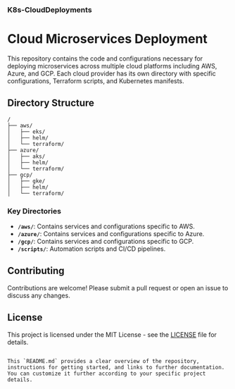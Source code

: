 ### K8s-CloudDeployments

# Cloud Microservices Deployment

This repository contains the code and configurations necessary for deploying microservices across multiple cloud platforms including AWS, Azure, and GCP. Each cloud provider has its own directory with specific configurations, Terraform scripts, and Kubernetes manifests.

## Directory Structure

```plaintext
/
├── aws/
│   ├── eks/
│   ├── helm/
│   └── terraform/
├── azure/
│   ├── aks/
│   ├── helm/
│   └── terraform/
├── gcp/
│   ├── gke/
│   ├── helm/
│   └── terraform/
```

### Key Directories

- **`/aws/`**: Contains services and configurations specific to AWS.
- **`/azure/`**: Contains services and configurations specific to Azure.
- **`/gcp/`**: Contains services and configurations specific to GCP.
- **`/scripts/`**: Automation scripts and CI/CD pipelines.

## Contributing

Contributions are welcome! Please submit a pull request or open an issue to discuss any changes.

## License

This project is licensed under the MIT License - see the [LICENSE](LICENSE) file for details.

```

This `README.md` provides a clear overview of the repository, instructions for getting started, and links to further documentation. You can customize it further according to your specific project details.
```
